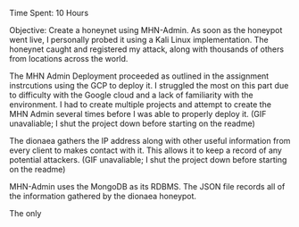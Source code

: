 Time Spent: 10 Hours

Objective: Create a honeynet using MHN-Admin. As soon as the honeypot went live, I personally probed it using a Kali Linux implementation. The honeynet caught and registered my attack, along with thousands of others from locations across the world. 

The MHN Admin Deployment proceeded as outlined in the assignment instrcutions using the GCP to deploy it. I struggled the most on this part due to difficulty with the Google cloud and a lack of familiarity with the environment. I had to create multiple projects and attempt to create the MHN Admin several times before I was able to properly deploy it. (GIF unavaliable; I shut the project down before starting on the readme)

The dionaea gathers the IP address along with other useful information from every client to makes contact with it. This allows it to keep a record of any potential attackers. (GIF unavaliable; I shut the project down before starting on the readme)

MHN-Admin uses the MongoDB as its RDBMS. The JSON file records all of the information gathered by the dionaea honeypot. 

The only 

